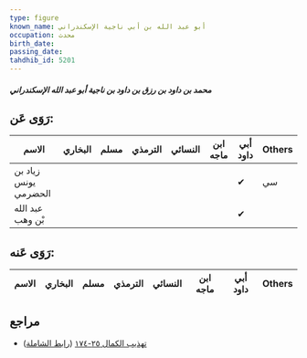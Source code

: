 ```yaml
---
type: figure
known_name: أبو عبد الله بن أبي ناجية الإسكندراني
occupation: محدث
birth_date:
passing_date:
tahdhib_id: 5201
---
```

##### محمد بن داود بن رزق بن داود بن ناجية أبو عبد الله الإسكندراني

## رَوَى عَن:
| الاسم                | البخاري | مسلم | الترمذي | النسائي | ابن ماجه | أبي داود | Others |
| -------------------- | ------- | ---- | ------- | ------- | -------- | -------- | ------ |
| زياد بن يونس الحضرمي |         |      |         |         |          | ✔        | سي     |
| عبد الله بْن وهب     |         |      |         |         |          | ✔        |        |
## رَوَى عَنه:
| الاسم | البخاري | مسلم | الترمذي | النسائي | ابن ماجه | أبي داود | Others |
| ----- | ------- | ---- | ------- | ------- | -------- | -------- | ------ |
## مراجع
- [تهذيب الكمال ٢٥-١٧٤](obsidian://open?vault=Tahdhib-al-Kamal&file=Figures/٥٢٠١-محمد%20بن%20داود%20بن%20رزق%20بن%20داود%20بن%20ناجية%20أبو%20عبد%20الله%20الإسكندراني) ([رابط الشاملة](https://shamela.ws/book/3722/13267))